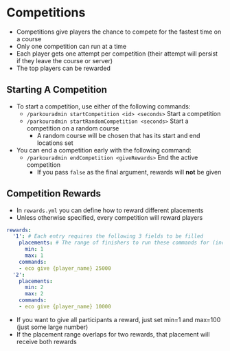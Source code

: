 # Competitions

* Competitions give players the chance to compete for the fastest time on a course
* Only one competition can run at a time
* Each player gets one attempt per competition (their attempt will persist if they leave the course or server)
* The top players can be rewarded

## Starting A Competition

* To start a competition, use either of the following commands:
  * `/parkouradmin startCompetition <id> <seconds>` Start a competition
  * `/parkouradmin startRandomCompetition <seconds>` Start a competition on a random course
    * A random course will be chosen that has its start and end locations set
* You can end a competition early with the following command:
  * `/parkouradmin endCompetition <giveRewards>` End the active competition
    * If you pass `false` as the final argument, rewards will **not** be given

## Competition Rewards

* In `rewards.yml` you can define how to reward different placements
* Unless otherwise specified, every competition will reward players

```yaml
rewards:
  '1': # Each entry requires the following 3 fields to be filled
    placements: # The range of finishers to run these commands for (inclusive)
      min: 1
      max: 1
    commands:
    - eco give {player_name} 25000
  '2':
    placements:
      min: 2
      max: 2
    commands:
    - eco give {player_name} 10000
```

* If you want to give all participants a reward, just set min=1 and max=100 (just some large number)
* If the placement range overlaps for two rewards, that placement will receive both rewards
